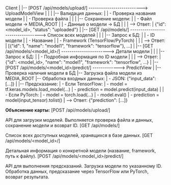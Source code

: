 Client
  |
  |-- [POST /api/models/upload/] --------------------------> UploadModelView
  |                                                          |
  |                                                          |-- Валидация данных:
  |                                                          |     - Проверка названия модели
  |                                                          |     - Проверка файла
  |                                                          |
  |                                                          |-- Сохранение модели:
  |                                                          |     - Файл модели -> MEDIA_ROOT
  |                                                          |     - Данные о модели -> БД
  |                                                          |
  |                                                          --> Ответ:
  |                                                                {"id": <model_id>, "status": "uploaded"}
  |
  |-- [GET /api/models/] ----------------------------------> Список всех моделей
  |                                                          |
  |                                                          |-- Запрос к БД:
  |                                                          |     - ID модели
  |                                                          |     - Название
  |                                                          |     - Framework (TensorFlow/PyTorch)
  |                                                          |
  |                                                          --> Ответ:
  |                                                                [{"id": 1, "name": "model1", "framework": "tensorflow"}, ...]
  |
  |-- [GET /api/models/<model_id>/] -----------------------> Детали модели
  |                                                          |
  |                                                          |-- Запрос к БД:
  |                                                          |     - Подробная информация по ID модели
  |                                                          |
  |                                                          --> Ответ:
  |                                                                {"id": <model_id>, "name": "model1", "framework": "tensorflow", ...}
  |
  |-- [POST /api/models/<model_id>/predict/] -------------> PredictView
                                                             |
                                                             |-- Проверка наличия модели в БД
                                                             |-- Загрузка файла модели из MEDIA_ROOT
                                                             |-- Обработка входных данных:
                                                             |     - JSON: {"input_data": [...]}
                                                             |
                                                             |-- Предсказание:
                                                             |     - Если TensorFlow:
                                                             |         - model = tf.keras.models.load_model(...)
                                                             |         - prediction = model.predict(input_data)
                                                             |
                                                             |     - Если PyTorch:
                                                             |         - model = torch.load(...)
                                                             |         - model.eval()
                                                             |         - prediction = model(input_tensor).tolist()
                                                             |
                                                             --> Ответ:
                                                                   {"prediction": [...]}



**Объяснение карты:**
[POST /api/models/upload/]

API для загрузки моделей.
Выполняется проверка файла и данных, сохранение модели и возврат ID.
[GET /api/models/]

Список всех доступных моделей, хранящихся в базе данных.
[GET /api/models/<model_id>/]

Детальная информация о конкретной модели (название, framework, путь к файлу).
[POST /api/models/<model_id>/predict/]

API для выполнения предсказаний.
Загрузка модели по указанному ID.
Обработка данных, предсказание через TensorFlow или PyTorch, возврат результата.